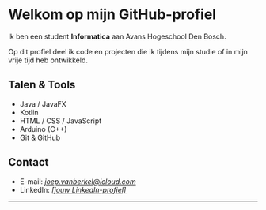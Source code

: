 # Welkom op mijn GitHub-profiel

Ik ben een student **Informatica** aan Avans Hogeschool Den Bosch.

Op dit profiel deel ik code en projecten die ik tijdens mijn studie of in mijn vrije tijd heb ontwikkeld.

## Talen & Tools

- Java / JavaFX
- Kotlin  
- HTML / CSS / JavaScript  
- Arduino (C++)  
- Git & GitHub  

## Contact

- E-mail: *joep.vanberkel@icloud.com*  
- LinkedIn: *[[jouw LinkedIn-profiel]](https://nl.linkedin.com/in/joep-van-berkel-b4634b210?trk=people-guest_people_search-card)*  

---


